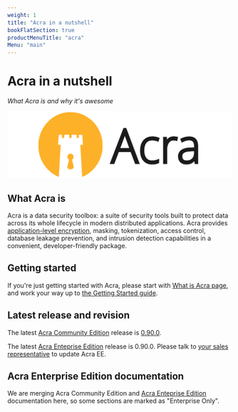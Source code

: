 ```yaml
---
weight: 1
title: "Acra in a nutshell"
bookFlatSection: true
productMenuTitle: "acra"
Menu: "main"
---
```


# Acra in a nutshell

_What Acra is and why it's awesome_

![Acra logo](/files/acra/acralogo_large.png)


## What Acra is

Acra is a data security toolbox: a suite of security tools built to protect data across its whole lifecycle in modern distributed applications. Acra provides [application-level encryption](https://www.infoq.com/articles/ale-software-architects/), masking, tokenization, access control, database leakage prevention, and intrusion detection capabilities in a convenient, developer-friendly package. 


## Getting started

If you're just getting started with Acra, please start with [What is Acra page](/acra/what-is-acra/), and work your way up to [the Getting Started guide](/acra/getting-started/).


## Latest release and revision 

The latest [Acra Community Edition](https://github.com/cossacklabs/acra/) release is [0.90.0](https://github.com/cossacklabs/acra/releases/tag/0.90.0).

The latest [Acra Enteprise Edition](/acra/enterprise-edition/) release is 0.90.0. Please talk to [your sales representative](mailto:sales@cossacklabs.com) to update Acra EE.


## Acra Enterprise Edition documentation

We are merging Acra Community Edition and [Acra Enteprise Edition](/acra/enterprise-edition/) documentation here, so some sections are marked as "Enterprise Only".